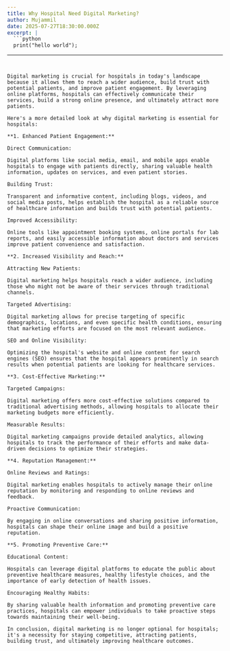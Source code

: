 ```yaml
---
title: Why Hospital Need Digital Marketing?
author: Mujammil
date: 2025-07-27T18:30:00.000Z
excerpt: |
  ```python
  print("hello world");

  ```
---
```


Digital marketing is crucial for hospitals in today's landscape because it allows them to reach a wider audience, build trust with potential patients, and improve patient engagement. By leveraging online platforms, hospitals can effectively communicate their services, build a strong online presence, and ultimately attract more patients. 

Here's a more detailed look at why digital marketing is essential for hospitals:

**1. Enhanced Patient Engagement:**

Direct Communication:

Digital platforms like social media, email, and mobile apps enable hospitals to engage with patients directly, sharing valuable health information, updates on services, and even patient stories. 

Building Trust:

Transparent and informative content, including blogs, videos, and social media posts, helps establish the hospital as a reliable source of healthcare information and builds trust with potential patients. 

Improved Accessibility:

Online tools like appointment booking systems, online portals for lab reports, and easily accessible information about doctors and services improve patient convenience and satisfaction. 

**2. Increased Visibility and Reach:**

Attracting New Patients:

Digital marketing helps hospitals reach a wider audience, including those who might not be aware of their services through traditional channels. 

Targeted Advertising:

Digital marketing allows for precise targeting of specific demographics, locations, and even specific health conditions, ensuring that marketing efforts are focused on the most relevant audience. 

SEO and Online Visibility:

Optimizing the hospital's website and online content for search engines (SEO) ensures that the hospital appears prominently in search results when potential patients are looking for healthcare services. 

**3. Cost-Effective Marketing:**

Targeted Campaigns:

Digital marketing offers more cost-effective solutions compared to traditional advertising methods, allowing hospitals to allocate their marketing budgets more efficiently. 

Measurable Results:

Digital marketing campaigns provide detailed analytics, allowing hospitals to track the performance of their efforts and make data-driven decisions to optimize their strategies. 

**4. Reputation Management:**

Online Reviews and Ratings:

Digital marketing enables hospitals to actively manage their online reputation by monitoring and responding to online reviews and feedback.

Proactive Communication:

By engaging in online conversations and sharing positive information, hospitals can shape their online image and build a positive reputation. 

**5. Promoting Preventive Care:**

Educational Content:

Hospitals can leverage digital platforms to educate the public about preventive healthcare measures, healthy lifestyle choices, and the importance of early detection of health issues.

Encouraging Healthy Habits:

By sharing valuable health information and promoting preventive care practices, hospitals can empower individuals to take proactive steps towards maintaining their well-being. 

In conclusion, digital marketing is no longer optional for hospitals; it's a necessity for staying competitive, attracting patients, building trust, and ultimately improving healthcare outcomes. 
